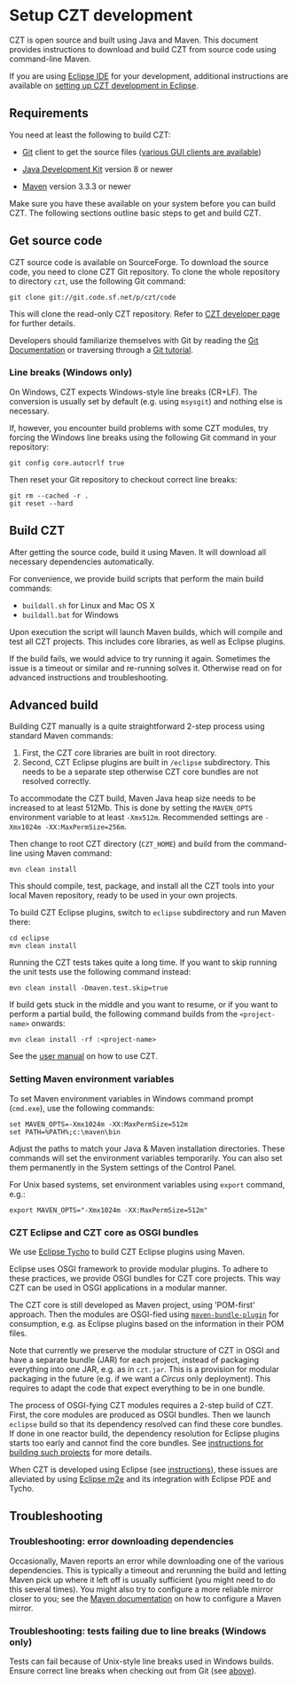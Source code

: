 # Setup CZT development

CZT is open source and built using Java and Maven. This document provides
instructions to download and build CZT from source code using command-line
Maven.

If you are using [Eclipse IDE][eclipse] for your development, additional
instructions are available on [setting up CZT development in Eclipse][setup-eclipse].

[eclipse]: http://www.eclipse.org
[setup-eclipse]: eclipse/index.html


## Requirements

You need at least the following to build CZT:

*    [Git][git] client to get the source files
     ([various GUI clients are available][git-gui])
     
*    [Java Development Kit][jdk] version 8 or newer

*    [Maven][mvn] version 3.3.3 or newer

[jdk]: http://www.oracle.com/technetwork/java/javase/downloads
[mvn]: http://maven.apache.org/
[git]: http://git-scm.com
[git-gui]: http://git-scm.com/downloads/guis

Make sure you have these available on your system before you can build CZT.
The following sections outline basic steps to get and build CZT.


## Get source code

CZT source code is available on SourceForge. To download the source code,
you need to clone CZT Git repository. To clone the whole repository to
directory `czt`, use the following Git command:

    git clone git://git.code.sf.net/p/czt/code

This will clone the read-only CZT repository. Refer to
[CZT developer page][czt-dev] for further details.

Developers should familiarize themselves with Git by reading the
[Git Documentation][git-doc] or traversing through a
[Git tutorial][git-tutorial].

[czt-dev]: http://sourceforge.net/projects/czt/develop/
[git-doc]: http://git-scm.com/doc/
[git-tutorial]: http://gitimmersion.com/


### Line breaks (Windows only)

On Windows, CZT expects Windows-style line breaks (CR+LF). The conversion is
usually set by default (e.g. using `msysgit`) and nothing else is necessary.

If, however, you encounter build problems with some CZT modules, try forcing
the Windows line breaks using the following Git command in your repository:

    git config core.autocrlf true

Then reset your Git repository to checkout correct line breaks:

    git rm --cached -r .
    git reset --hard


## Build CZT

After getting the source code, build it using Maven. It will download all
necessary dependencies automatically.

For convenience, we provide build scripts that perform the main build commands:

-    `buildall.sh` for Linux and Mac OS X
-    `buildall.bat` for Windows

Upon execution the script will launch Maven builds, which will compile and test
all CZT projects. This includes core libraries, as well as Eclipse plugins.

If the build fails, we would advice to try running it again. Sometimes the
issue is a timeout or similar and re-running solves it. Otherwise read on for
advanced instructions and troubleshooting.


## Advanced build

Building CZT manually is a quite straightforward 2-step process using standard
Maven commands:

1.   First, the CZT core libraries are built in root directory.
2.   Second, CZT Eclipse plugins are built in `/eclipse` subdirectory.
     This needs to be a separate step otherwise CZT core bundles are not
     resolved correctly.

To accommodate the CZT build, Maven Java heap size needs to be increased to at
least 512Mb. This is done by setting the `MAVEN_OPTS` environment variable to
at least `-Xmx512m`. Recommended settings are `-Xmx1024m -XX:MaxPermSize=256m`.

Then change to root CZT directory (`CZT_HOME`) and build from the command-line
using Maven command:

    mvn clean install

This should compile, test, package, and install all the CZT tools into your
local Maven repository, ready to be used in your own projects.

To build CZT Eclipse plugins, switch to `eclipse` subdirectory and run
Maven there:

    cd eclipse
    mvn clean install

Running the CZT tests takes quite a long time.  If you want to skip running
the unit tests use the following command instead:

    mvn clean install -Dmaven.test.skip=true

If build gets stuck in the middle and you want to resume, or if you want to
perform a partial build, the following command builds from the `<project-name>`
onwards:
    
    mvn clean install -rf :<project-name>
    
See the [user manual][czt-usage] on how to use CZT.

[czt-usage]: ../manual.html


### Setting Maven environment variables

To set Maven environment variables in Windows command prompt (`cmd.exe`),
use the following commands:

    set MAVEN_OPTS=-Xmx1024m -XX:MaxPermSize=512m
    set PATH=%PATH%;c:\maven\bin

Adjust the paths to match your Java & Maven installation directories.
These commands will set the environment variables temporarily. You can also set
them permanently in the System settings of the Control Panel.

For Unix based systems, set environment variables using `export` command, e.g.:

    export MAVEN_OPTS="-Xmx1024m -XX:MaxPermSize=512m"
    

### CZT Eclipse and CZT core as OSGI bundles

We use [Eclipse Tycho][tycho] to build CZT Eclipse plugins using Maven.

Eclipse uses OSGI framework to provide modular plugins. To adhere to these
practices, we provide OSGI bundles for CZT core projects. This way CZT can
be used in OSGI applications in a modular manner.

The CZT core is still developed as Maven project, using 'POM-first' approach.
Then the modules are OSGI-fied using [`maven-bundle-plugin`][maven-bundle]
for consumption, e.g. as Eclipse plugins based on the information in their
POM files.

Note that currently we preserve the modular structure of CZT in OSGI and have
a separate bundle (JAR) for each project, instead of packaging everything into
one JAR, e.g. as in `czt.jar`. This is a provision for modular packaging in the
future (e.g. if we want a _Circus_ only deployment). This requires to adapt
the code that expect everything to be in one bundle.

The process of OSGI-fying CZT modules requires a 2-step build of CZT. First,
the core modules are produced as OSGI bundles. Then we launch `eclipse` build
so that its dependency resolved can find these core bundles. If done in one
reactor build, the dependency resolution for Eclipse plugins starts too
early and cannot find the core bundles. See [instructions for building such
projects][tycho-pom-first] for more details.

When CZT is developed using Eclipse (see [instructions][setup-eclipse]),
these issues are alleviated by using [Eclipse m2e][m2e] and its integration
with Eclipse PDE and Tycho.

[tycho]: http://www.eclipse.org/tycho
[maven-bundle]: http://felix.apache.org/site/apache-felix-maven-bundle-plugin-bnd.html
[tycho-pom-first]: http://wiki.eclipse.org/Tycho/How_Tos/Dependency_on_pom-first_artifacts
[m2e]: http://www.eclipse.org/m2e/


## Troubleshooting

### Troubleshooting: error downloading dependencies

Occasionally, Maven reports an error while downloading one of the various
dependencies. This is typically a timeout and rerunning the build and letting
Maven pick up where it left off is usually sufficient (you might need to do
this several times). You might also try to configure a more reliable mirror
closer to you; see the [Maven documentation][mvn-mirrors] on how to configure
a Maven mirror.

[mvn-mirrors]: http://maven.apache.org/guides/mini/guide-mirror-settings.html


### Troubleshooting: tests failing due to line breaks (Windows only)

Tests can fail because of Unix-style line breaks used in Windows builds.
Ensure correct line breaks when checking out from Git
(see [above](#Line_breaks_Windows_only)).
